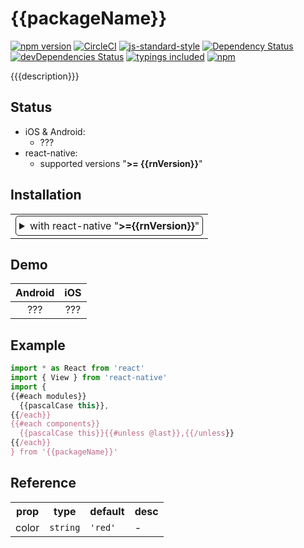 <!-- Bootstrapped with make-react-native-package v{{mrnpVersion}} -->

# {{packageName}}
[![npm version](https://badge.fury.io/js/{{packageName}}.svg)](https://badge.fury.io/js/{{packageName}})
[![CircleCI](https://circleci.com/gh/{{githubUsername}}/{{packageName}}.svg?style=svg)](https://circleci.com/gh/{{githubUsername}}/{{packageName}})
[![js-standard-style](https://img.shields.io/badge/code%20style-standard-brightgreen.svg)](https://github.com/standard/standard)
[![Dependency Status](https://david-dm.org/{{npmUsername}}/{{packageName}}.svg)](https://david-dm.org/{{npmUsername}}/{{packageName}})
[![devDependencies Status](https://david-dm.org/{{npmUsername}}/{{packageName}}/dev-status.svg)](https://david-dm.org/{{npmUsername}}/{{packageName}}?type=dev)
[![typings included](https://img.shields.io/badge/typings-included-brightgreen.svg?t=1495378566925)](package.json)
[![npm](https://img.shields.io/npm/l/express.svg)](https://www.npmjs.com/package/{{packageName}})

{{{description}}}

## Status

- iOS & Android:
  - ???
- react-native:
  - supported versions "<strong>&gt;= {{rnVersion}}</strong>"

## Installation

<table>
<td>
<details style="border: 1px solid; border-radius: 5px; padding: 5px">
  <summary>with react-native "<strong>&gt;={{rnVersion}}</strong>"</summary>

### 0. Setup Swift and Kotlin

- Open your iOS project in Xcode and create empty Swift file and bridging header to enable Swift support
- Modify `android/build.gradle`:

  ```diff
  buildscript {
    ext {
      ...
  +   kotlinVersion = "{{kotlinVersion}}"
    }
  ...

    dependencies {
  +   classpath("org.jetbrains.kotlin:kotlin-gradle-plugin:${kotlinVersion}")
      ...
  ```

### 1. Install latest version from npm

`$ npm i {{packageName}} -S`

### 2. Install pods

`$ cd ios && pod install && cd ..`

</details>
</td>
</table>

## Demo

 Android                                       |  iOS
:---------------------------------------------:|:---------------------------------------------:
???  |  ???

## Example

```jsx
import * as React from 'react'
import { View } from 'react-native'
import {
{{#each modules}}
  {{pascalCase this}},
{{/each}}
{{#each components}}
  {{pascalCase this}}{{#unless @last}},{{/unless}}
{{/each}}
} from '{{packageName}}'

```

## Reference

<table>
  <tr>
    <th>prop</th>
    <th>type</th>
    <th>default</th>
    <th>desc</th>
  </tr>
  <tr>
    <td>color</td>
    <td><code>string</code></td>
    <td><code>'red'</code></td>
    <td>-</td>
  </tr>
</table>
